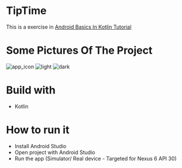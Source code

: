 # TipTime
This is a exercise in [Android Basics In Kotlin Tutorial](https://developer.android.com/courses/pathways/android-basics-kotlin-unit-2-pathway-2)
 
# Some Pictures Of The Project
![app_icon](https://user-images.githubusercontent.com/62549740/166403107-86d4adfe-b71c-4e26-b33c-9a2b58e3c61f.png)
![light](https://user-images.githubusercontent.com/62549740/166403122-57a1f11f-2355-4375-a427-f4fe8e1211a0.png)
![dark](https://user-images.githubusercontent.com/62549740/166403130-7eb95320-a6ac-4a60-9ceb-703dd572263f.png)

# Build with
- Kotlin

# How to run it
- Install Android Studio
- Open project with Android Studio
- Run the app (Simulator/ Real device - Targeted for Nexus 6 API 30)

